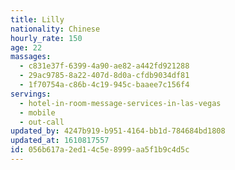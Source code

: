 ```yaml
---
title: Lilly
nationality: Chinese
hourly_rate: 150
age: 22
massages:
  - c831e37f-6399-4a90-ae82-a442fd921288
  - 29ac9785-8a22-407d-8d0a-cfdb9034df81
  - 1f70754a-c86b-4c19-945c-baaee7c156f4
servings:
  - hotel-in-room-message-services-in-las-vegas
  - mobile
  - out-call
updated_by: 4247b919-b951-4164-bb1d-784684bd1808
updated_at: 1610817557
id: 056b617a-2ed1-4c5e-8999-aa5f1b9c4d5c
---
```

